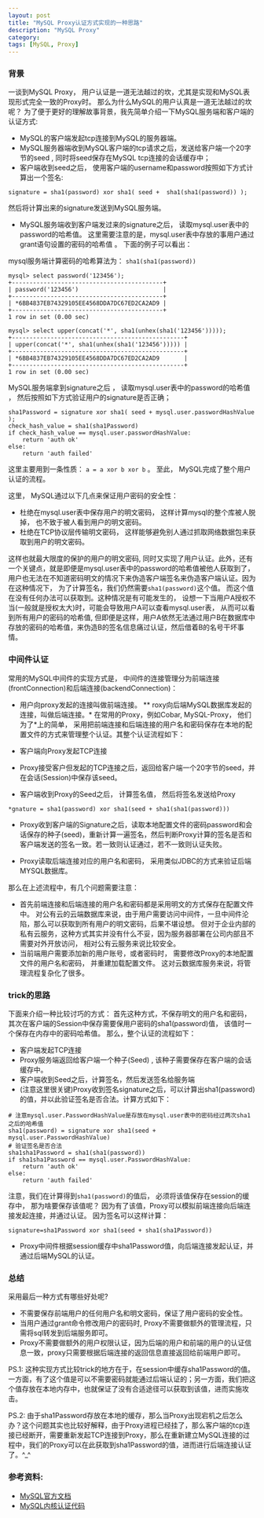 ```yaml
---
layout: post
title: "MySQL Proxy认证方式实现的一种思路"
description: "MySQL Proxy"
category: 
tags: [MySQL, Proxy]
---
```


### 背景

一谈到MySQL Proxy， 用户认证是一道无法越过的坎，尤其是实现和MySQL表现形式完全一致的Proxy时。 那么为什么MySQL的用户认真是一道无法越过的坎呢？ 为了便于更好的理解故事背景，我先简单介绍一下MySQL服务端和客户端的认证方式:


*  MySQL的客户端发起tcp连接到MySQL的服务器端。 
* MySQL服务器端收到MySQL客户端的tcp请求之后，发送给客户端一个20字节的seed , 同时将seed保存在MySQL tcp连接的会话缓存中； 
* 客户端收到seed之后， 使用客户端的username和password按照如下方式计算出一个签名: 

```
signature = sha1(password) xor sha1( seed +  sha1(sha1(password)) ); 
```

然后将计算出来的signature发送到MySQL服务端。 

*  MySQL服务端收到客户端发过来的signature之后， 读取mysql.user表中的password的哈希值。 这里需要注意的是，mysql.user表中存放的事用户通过grant语句设置的密码的哈希值 。 下面的例子可以看出： 

mysql服务端计算密码的哈希算法为： `sha1(sha1(password))`


```
mysql> select password('123456'); 
+-------------------------------------------+
| password('123456')                        |
+-------------------------------------------+
| *6BB4837EB74329105EE4568DDA7DC67ED2CA2AD9 |
+-------------------------------------------+
1 row in set (0.00 sec)

mysql> select upper(concat('*', sha1(unhex(sha1('123456'))))); 
+-------------------------------------------------+
| upper(concat('*', sha1(unhex(sha1('123456'))))) |
+-------------------------------------------------+
| *6BB4837EB74329105EE4568DDA7DC67ED2CA2AD9       |
+-------------------------------------------------+
1 row in set (0.00 sec)
```
 
 MySQL服务端拿到signature之后 ， 读取mysql.user表中的password的哈希值 ， 然后按照如下方式验证用户的signature是否正确； 

```
sha1Password = signature xor sha1( seed + mysql.user.passwordHashValue ); 
check_hash_value = sha1(sha1Password)
if check_hash_value == mysql.user.passwordHashValue: 
	return 'auth ok'
else:
	return 'auth failed'
```

这里主要用到一条性质： `a = a xor b xor b` 。 至此， MySQL完成了整个用户认证的流程。


这里， MySQL通过以下几点来保证用户密码的安全性：   

* 杜绝在mysql.user表中保存用户的明文密码， 这样计算mysql的整个库被人脱掉， 也不致于被人看到用户的明文密码。 
* 杜绝在TCP协议层传输明文密码， 这样能够避免别人通过抓取网络数据包来获取到用户的明文密码。 

这样也就最大限度的保护的用户的明文密码, 同时又实现了用户认证。此外，还有一个关键点，就是即便是mysql.user表中的password的哈希值被他人获取到了，用户也无法在不知道密码明文的情况下来伪造客户端签名来伪造客户端认证。因为在这种情况下， 为了计算签名，我们仍然需要`sha1(password)`这个值。 而这个值在没有任何办法可以获取到。这种情况是有可能发生的， 设想一下当用户A授权不当(一般就是授权太大)时，可能会导致用户A可以查看mysql.user表， 从而可以看到所有用户的密码的哈希值, 但即便是这样，用户A依然无法通过用户B在数据库中存放的密码的哈希值，来伪造B的签名信息痛过认证，然后借着B的名号干坏事情。 


### 中间件认证 

常用的MySQL中间件的实现方式是， 中间件的连接管理分为前端连接(frontConnection)和后端连接(backendConnection)：

* 用户向proxy发起的连接叫做前端连接。 
** roxy向后端MySQL数据库发起的连接，叫做后端连接。*
在常用的Proxy，例如Cobar, MySQL-Proxy， 他们为了*上的简单， 采用把前端连接和后端连接的用户名和密码保存在本地的配置文件的方式来管理整个认证。其整个认证流程如下： 

* 客户端向Proxy发起TCP连接 
* Proxy接受客户但发起的TCP连接之后，返回给客户端一个20字节的seed，并在会话(Session)中保存该seed。
* 客户端收到Proxy的Seed之后， 计算签名值， 然后将签名发送给Proxy

```
*gnature = sha1(password) xor sha1(seed + sha1(sha1(password)))
``` 
* Proxy收到客户端的Signature之后，读取本地配置文件的密码password和会话保存的种子(seed)，重新计算一遍签名，然后判断Proxy计算的签名是否和客户端发送的签名一致。若一致则认证通过，若不一致则认证失败。

* Proxy读取后端连接对应的用户名和密码， 采用类似JDBC的方式来验证后端MYSQL数据库。 


那么在上述流程中，有几个问题需要注意： 

* 首先前端连接和后端连接的用户名和密码都是采用明文的方式保存在配置文件中。 对公有云的云端数据库来说，由于用户需要访问中间件，一旦中间件沦陷，那么可以获取到所有用户的明文密码，后果不堪设想。 但对于企业内部的私有云服务，这种方式其实并没有什么不妥，因为服务器部署在公司内部且不需要对外开放访问， 相对公有云服务来说比较安全。
* 当前端用户需要添加新的用户账号，或者密码时， 需要修改Proxy的本地配置文件的用户名和密码， 并重建加载配置文件。 这对云数据库服务来说，将管理流程复杂化了很多。 


### trick的思路

下面来介绍一种比较讨巧的方式： 
首先这种方式，不保存明文的用户名和密码， 其次在客户端的Session中保存需要保用户密码的sha1(password)值， 该值时一个保存在内存中的密码哈希值。 那么，整个认证的流程如下： 

* 客户端发起TCP连接
* Proxy服务端返回给客户端一个种子(Seed) , 该种子需要保存在客户端的会话缓存中。
* 客户端收到Seed之后，计算签名，然后发送签名给服务端
* (注意这里很关键)Proxy收到签名signature之后，可以计算出sha1(password)的值，并以此验证签名是否合法。计算方式如下： 

```
# 注意mysql.user.PasswordHashValue是存放在mysql.user表中的密码经过两次sha1之后的哈希值
sha1(password) = signature xor sha1(seed + mysql.user.PasswordHashValue)
# 验证签名是否合法
sha1sha1Password = sha1(sha1(password))
if sha1sha1Password == mysql.user.PasswordHashValue: 
	return 'auth ok'
else:
	return 'auth failed'
```

注意，我们在计算得到`sha1(password)`的值后，  必须将该值保存在session的缓存中， 那为啥要保存该值呢？ 因为有了该值，Proxy可以模拟前端连接向后端连接发起连接，并通过认证。 因为签名可以这样计算： 

`signature=sha1Password xor sha1(seed + sha1(sha1Password))`

* Proxy中间件根据session缓存中sha1Password值，向后端连接发起认证，并通过后端MySQL的认证。 



###  总结

采用最后一种方式有哪些好处呢? 

* 不需要保存前端用户的任何用户名和明文密码，保证了用户密码的安全性。 
* 当用户通过grant命令修改用户的密码时, Proxy不需要做额外的管理流程，只需将sql转发到后端服务即可。 
* Proxy不需要做额外的用户权限认证，因为后端的用户和前端的用户的认证信息一致，proxy只需要根据后端连接的返回信息直接返回给前端用户即可。 


PS.1: 这种实现方式比较trick的地方在于，在session中缓存sha1Password的值。 一方面，有了这个值是可以不需要密码就能通过后端认证的；另一方面，我们把这个值存放在本地内存中，也就保证了没有合适途径可以获取到该值，进而实施攻击。 

PS.2: 由于sha1Password存放在本地的缓存，那么当Proxy出现宕机之后怎么办？这个问题其实也比较好解释，由于Proxy进程已经挂了，那么客户端的tcp连接已经断开，需要重新发起TCP连接到Proxy，那么在重新建立MySQL连接的过程中，我们的Proxy可以在此获取到sha1Password的值，进而进行后端连接认证了。^_^


### 参考资料: 

* [MySQL官方文档](https://dev.mysql.com/doc/internals/en/)
* [MySQL内核认证代码](https://github.com/mysql/mysql-server/blob/5.7/sql/auth/password.c)

